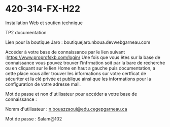 # 420-314-FX-H22
Installation Web et soutien technique

TP2 documentation

Lien pour la boutique Jaro : boutiquejaro.nboua.devwebgarneau.com

Accéder à votre base de connaissance par le lien suivant :https://www.proprofskb.com/login/
Une fois que vous êtes sur la base de connaissance vous pouvez trouver l'infrmation soit par la bare de recherche ou en cliquant sur le lien Home en haut a gauche puis documentation, a cette place vous aller trouver les informations sur votre certficat de sécuriter et la clé privée et publique ainsi que les informations pour la configuration de votre adresse mail. 

Mot de passe et non d'utilisateur pour accéder a votre base de connaissance : 



Nomm d'utilisateur : n.bouazzaoui@edu.cegepgarneau.ca


Mot de passe : Salam@102


